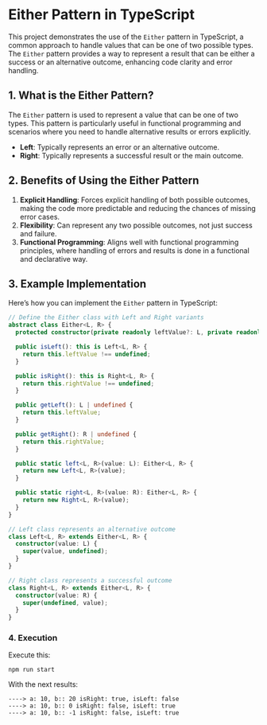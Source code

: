 # Either Pattern in TypeScript

This project demonstrates the use of the `Either` pattern in TypeScript, a common approach to handle values that can be one of two possible types. The `Either` pattern provides a way to represent a result that can be either a success or an alternative outcome, enhancing code clarity and error handling.

## 1. What is the Either Pattern?

The `Either` pattern is used to represent a value that can be one of two types. This pattern is particularly useful in functional programming and scenarios where you need to handle alternative results or errors explicitly.

- **Left**: Typically represents an error or an alternative outcome.
- **Right**: Typically represents a successful result or the main outcome.

## 2. Benefits of Using the Either Pattern

1. **Explicit Handling**: Forces explicit handling of both possible outcomes, making the code more predictable and reducing the chances of missing error cases.
2. **Flexibility**: Can represent any two possible outcomes, not just success and failure.
3. **Functional Programming**: Aligns well with functional programming principles, where handling of errors and results is done in a functional and declarative way.

## 3. Example Implementation

Here’s how you can implement the `Either` pattern in TypeScript:

```typescript
// Define the Either class with Left and Right variants
abstract class Either<L, R> {
  protected constructor(private readonly leftValue?: L, private readonly rightValue?: R) {}

  public isLeft(): this is Left<L, R> {
    return this.leftValue !== undefined;
  }

  public isRight(): this is Right<L, R> {
    return this.rightValue !== undefined;
  }

  public getLeft(): L | undefined {
    return this.leftValue;
  }

  public getRight(): R | undefined {
    return this.rightValue;
  }

  public static left<L, R>(value: L): Either<L, R> {
    return new Left<L, R>(value);
  }

  public static right<L, R>(value: R): Either<L, R> {
    return new Right<L, R>(value);
  }
}

// Left class represents an alternative outcome
class Left<L, R> extends Either<L, R> {
  constructor(value: L) {
    super(value, undefined);
  }
}

// Right class represents a successful outcome
class Right<L, R> extends Either<L, R> {
  constructor(value: R) {
    super(undefined, value);
  }
}
```

### 4. Execution

Execute this:

```shell
npm run start
```

With the next results:

```shell
----> a: 10, b:: 20 isRight: true, isLeft: false
----> a: 10, b:: 0 isRight: false, isLeft: true
----> a: 10, b:: -1 isRight: false, isLeft: true
```
